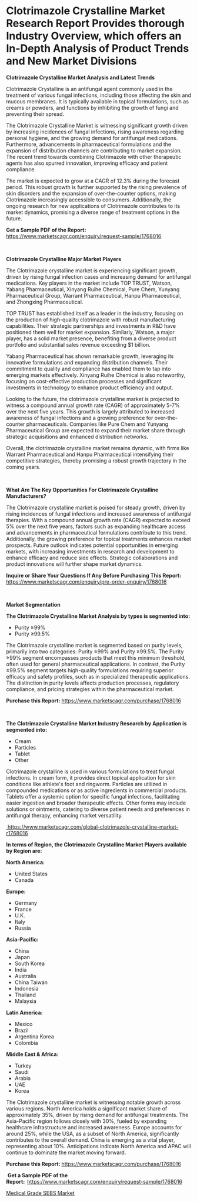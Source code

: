 <p><h1>Clotrimazole Crystalline Market Research Report Provides thorough Industry Overview, which offers an In-Depth Analysis of Product Trends and New Market Divisions</h1></p><p><strong>Clotrimazole Crystalline Market Analysis and Latest Trends</strong></p>
<p><p>Clotrimazole Crystalline is an antifungal agent commonly used in the treatment of various fungal infections, including those affecting the skin and mucous membranes. It is typically available in topical formulations, such as creams or powders, and functions by inhibiting the growth of fungi and preventing their spread.</p><p>The Clotrimazole Crystalline Market is witnessing significant growth driven by increasing incidences of fungal infections, rising awareness regarding personal hygiene, and the growing demand for antifungal medications. Furthermore, advancements in pharmaceutical formulations and the expansion of distribution channels are contributing to market expansion. The recent trend towards combining Clotrimazole with other therapeutic agents has also spurred innovation, improving efficacy and patient compliance.</p><p>The market is expected to grow at a CAGR of 12.3% during the forecast period. This robust growth is further supported by the rising prevalence of skin disorders and the expansion of over-the-counter options, making Clotrimazole increasingly accessible to consumers. Additionally, the ongoing research for new applications of Clotrimazole contributes to its market dynamics, promising a diverse range of treatment options in the future.</p></p>
<p><strong>Get a Sample PDF of the Report:&nbsp;</strong> <a href="https://www.marketscagr.com/enquiry/request-sample/1768016?utm_campaign=2180&utm_medium=2&utm_source=Github&utm_content=ia&utm_term=02022025&utm_id=clotrimazole-crystalline">https://www.marketscagr.com/enquiry/request-sample/1768016</a></p>
<p>&nbsp;</p>
<p><strong>Clotrimazole Crystalline Major Market Players</strong></p>
<p><p>The Clotrimazole crystalline market is experiencing significant growth, driven by rising fungal infection cases and increasing demand for antifungal medications. Key players in the market include TOP TRUST, Watson, Yabang Pharmaceutical, Xinyang Ruihe Chemical, Pure Chem, Yunyang Pharmaceutical Group, Warrant Pharmaceutical, Hanpu Pharmaceutical, and Zhongxing Pharmaceutical. </p><p>TOP TRUST has established itself as a leader in the industry, focusing on the production of high-quality clotrimazole with robust manufacturing capabilities. Their strategic partnerships and investments in R&D have positioned them well for market expansion. Similarly, Watson, a major player, has a solid market presence, benefiting from a diverse product portfolio and substantial sales revenue exceeding $1 billion.</p><p>Yabang Pharmaceutical has shown remarkable growth, leveraging its innovative formulations and expanding distribution channels. Their commitment to quality and compliance has enabled them to tap into emerging markets effectively. Xinyang Ruihe Chemical is also noteworthy, focusing on cost-effective production processes and significant investments in technology to enhance product efficiency and output.</p><p>Looking to the future, the clotrimazole crystalline market is projected to witness a compound annual growth rate (CAGR) of approximately 5-7% over the next five years. This growth is largely attributed to increased awareness of fungal infections and a growing preference for over-the-counter pharmaceuticals. Companies like Pure Chem and Yunyang Pharmaceutical Group are expected to expand their market share through strategic acquisitions and enhanced distribution networks.</p><p>Overall, the clotrimazole crystalline market remains dynamic, with firms like Warrant Pharmaceutical and Hanpu Pharmaceutical intensifying their competitive strategies, thereby promising a robust growth trajectory in the coming years.</p></p>
<p>&nbsp;</p>
<p><strong>What Are The Key Opportunities For Clotrimazole Crystalline Manufacturers?</strong></p>
<p><p>The Clotrimazole crystalline market is poised for steady growth, driven by rising incidences of fungal infections and increased awareness of antifungal therapies. With a compound annual growth rate (CAGR) expected to exceed 5% over the next five years, factors such as expanding healthcare access and advancements in pharmaceutical formulations contribute to this trend. Additionally, the growing preference for topical treatments enhances market prospects. Future outlook indicates potential opportunities in emerging markets, with increasing investments in research and development to enhance efficacy and reduce side effects. Strategic collaborations and product innovations will further shape market dynamics.</p></p>
<p><strong>Inquire or Share Your Questions If Any Before Purchasing This Report:</strong> <a href="https://www.marketscagr.com/enquiry/pre-order-enquiry/1768016?utm_campaign=2180&utm_medium=2&utm_source=Github&utm_content=ia&utm_term=02022025&utm_id=clotrimazole-crystalline">https://www.marketscagr.com/enquiry/pre-order-enquiry/1768016</a></p>
<p>&nbsp;</p>
<p><strong>Market Segmentation</strong></p>
<p><strong>The Clotrimazole Crystalline Market Analysis by types is segmented into:</strong></p>
<p><ul><li>Purity ≥99%</li><li>Purity ≥99.5%</li></ul></p>
<p><p>The Clotrimazole crystalline market is segmented based on purity levels, primarily into two categories: Purity ≥99% and Purity ≥99.5%. The Purity ≥99% segment encompasses products that meet this minimum threshold, often used for general pharmaceutical applications. In contrast, the Purity ≥99.5% segment targets high-quality formulations requiring superior efficacy and safety profiles, such as in specialized therapeutic applications. The distinction in purity levels affects production processes, regulatory compliance, and pricing strategies within the pharmaceutical market.</p></p>
<p><strong>Purchase this Report:&nbsp;</strong><a href="https://www.marketscagr.com/purchase/1768016?utm_campaign=2180&utm_medium=2&utm_source=Github&utm_content=ia&utm_term=02022025&utm_id=clotrimazole-crystalline">https://www.marketscagr.com/purchase/1768016</a></p>
<p>&nbsp;</p>
<p><strong>The Clotrimazole Crystalline Market Industry Research by Application is segmented into:</strong></p>
<p><ul><li>Cream</li><li>Particles</li><li>Tablet</li><li>Other</li></ul></p>
<p><p>Clotrimazole crystalline is used in various formulations to treat fungal infections. In cream form, it provides direct topical application for skin conditions like athlete's foot and ringworm. Particles are utilized in compounded medications or as active ingredients in commercial products. Tablets offer a systemic option for specific fungal infections, facilitating easier ingestion and broader therapeutic effects. Other forms may include solutions or ointments, catering to diverse patient needs and preferences in antifungal therapy, enhancing market versatility.</p></p>
<p><a href="https://www.marketscagr.com/global-clotrimazole-crystalline-market-r1768016?utm_campaign=2180&utm_medium=2&utm_source=Github&utm_content=ia&utm_term=02022025&utm_id=clotrimazole-crystalline">&nbsp;https://www.marketscagr.com/global-clotrimazole-crystalline-market-r1768016</a></p>
<p><strong>In terms of Region, the Clotrimazole Crystalline Market Players available by Region are:</strong></p>
<p>
    <p> <strong> North America: </strong>
        <ul>
            <li>United States</li>
            <li>Canada</li>
        </ul>
        </p> 
    <p> <strong> Europe: </strong>
        <ul>
            <li>Germany</li>
            <li>France</li>
            <li>U.K.</li>
            <li>Italy</li>
            <li>Russia</li>
        </ul>
        </p> 
    <p> <strong> Asia-Pacific: </strong>
        <ul>
            <li>China</li>
            <li>Japan</li>
            <li>South Korea</li>
            <li>India</li>
            <li>Australia</li>
            <li>China Taiwan</li>
            <li>Indonesia</li>
            <li>Thailand</li>
            <li>Malaysia</li>
        </ul>
        </p> 
    <p> <strong> Latin America: </strong>
        <ul>
            <li>Mexico</li>
            <li>Brazil</li>
            <li>Argentina Korea</li>
            <li>Colombia</li>
        </ul>
        </p> 
    <p> <strong> Middle East & Africa: </strong>
        <ul>
            <li>Turkey</li>
            <li>Saudi</li>
            <li>Arabia</li>
            <li>UAE</li>
            <li>Korea</li>
        </ul>
    </p>
    </p>
<p><p>The Clotrimazole crystalline market is witnessing notable growth across various regions. North America holds a significant market share of approximately 35%, driven by rising demand for antifungal treatments. The Asia-Pacific region follows closely with 30%, fueled by expanding healthcare infrastructure and increased awareness. Europe accounts for around 25%, while the USA, as a subset of North America, significantly contributes to the overall demand. China is emerging as a vital player, representing about 10%. Anticipations indicate North America and APAC will continue to dominate the market moving forward.</p></p>
<p><strong>Purchase this Report: </strong><a href="https://www.marketscagr.com/purchase/1768016?utm_campaign=2180&utm_medium=2&utm_source=Github&utm_content=ia&utm_term=02022025&utm_id=clotrimazole-crystalline">https://www.marketscagr.com/purchase/1768016</a></p>
<p>&nbsp;<strong>Get a Sample PDF of the Report:&nbsp;&nbsp;</strong><a href="https://www.marketscagr.com/enquiry/request-sample/1768016?utm_campaign=2180&utm_medium=2&utm_source=Github&utm_content=ia&utm_term=02022025&utm_id=clotrimazole-crystalline">https://www.marketscagr.com/enquiry/request-sample/1768016</a></p>
<p><strong></strong></p>
<p><p><a href="https://github.com/rodinayygacklezi/Market-Research-Report-List-1/blob/main/medical-grade-sebs-market.md?utm_campaign=2180&utm_medium=2&utm_source=Github&utm_content=ia&utm_term=02022025&utm_id=clotrimazole-crystalline">Medical Grade SEBS Market</a></p></p>